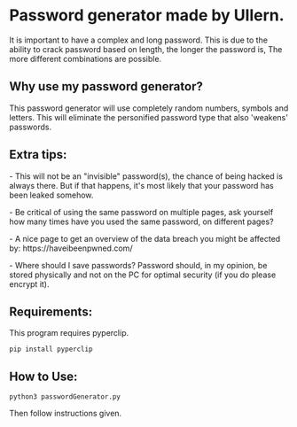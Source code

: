# Password generator made by Ullern.
 It is important to have a complex and long password. This is due to the ability to crack password based on length, the longer the password is,
 The more different combinations are possible.
 
## Why use my password generator?

<p>This password generator will use completely random numbers, symbols and letters. This will eliminate the personified password type that also 'weakens' passwords. </ P>

## Extra tips:

<p> - This will not be an "invisible" password(s), the chance of being hacked is always there. But if that happens, it's most likely that your password has been leaked somehow.</p>
<p> - Be critical of using the same password on multiple pages, ask yourself how many times have you used the same password, on different pages? </p>
<p> - A nice page to get an overview of the data breach you might be affected by: https://haveibeenpwned.com/ </p>
<p> - Where should I save passwords? Password should, in my opinion, be stored physically and not on the PC for optimal security (if you do please encrypt it). </p>

## Requirements:

This program requires pyperclip.

```
pip install pyperclip
```

## How to Use:

```
python3 passwordGenerator.py
```

Then follow instructions given.
